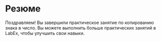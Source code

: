 # Резюме

Поздравляем! Вы завершили практическое занятие по копированию знака в число. Вы можете выполнить больше практических занятий в LabEx, чтобы улучшить свои навыки.
